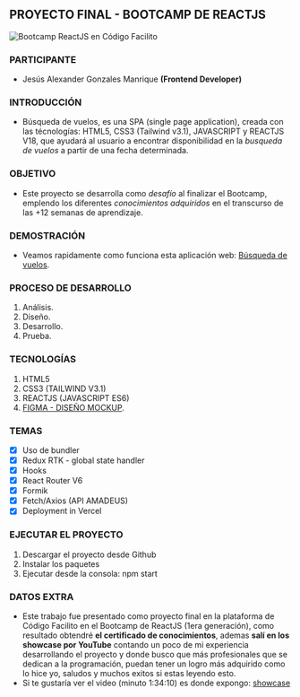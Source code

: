 ## PROYECTO FINAL - BOOTCAMP DE REACTJS

<img src="https://raw.githubusercontent.com/gmanriqe/frontend-bootcamp-reactjs/master/src/assets/images/readme/banner_readme.png" alt="Bootcamp ReactJS en Código Facilito" />

### PARTICIPANTE

- Jesús Alexander Gonzales Manrique **(Frontend Developer)**

### INTRODUCCIÓN

- Búsqueda de vuelos, es una SPA (single page application), creada con las técnologías: HTML5, CSS3 (Tailwind v3.1), JAVASCRIPT y REACTJS V18, que ayudará al usuario a encontrar disponibilidad en la *busqueda de vuelos* a partir de una fecha determinada.

### OBJETIVO

- Este proyecto se desarrolla como *desafío* al finalizar el Bootcamp, emplendo los diferentes *conocimientos adquiridos* en el transcurso de las +12 semanas de aprendizaje.

### DEMOSTRACIÓN

- Veamos rapidamente como funciona esta aplicación web: [Búsqueda de vuelos](https://bootcamp-flight-offers-search.vercel.app/).

### PROCESO DE DESARROLLO

1. Análisis.
2. Diseño.
3. Desarrollo.
4. Prueba.

### TECNOLOGÍAS

1. HTML5
2. CSS3 (TAILWIND V3.1)
3. REACTJS (JAVASCRIPT ES6)
4. [FIGMA - DISEÑO MOCKUP](https://www.figma.com/proto/Uhrn8A1aEJ6cMTy1l9mPfc/Bootcamp-ReactJS---Amadeus?node-id=42%3A600&scaling=min-zoom&page-id=0%3A1&starting-point-node-id=42%3A600).

### TEMAS

- [x] Uso de bundler
- [x] Redux RTK - global state handler
- [x] Hooks
- [x] React Router V6
- [x] Formik
- [x] Fetch/Axios (API AMADEUS)
- [x] Deployment in Vercel

### EJECUTAR EL PROYECTO

1. Descargar el proyecto desde Github
2. Instalar los paquetes
3. Ejecutar desde la consola: npm start

### DATOS EXTRA

- Este trabajo fue presentado como proyecto final en la plataforma de Código Facilito en el Bootcamp de ReactJS (1era generación), como resultado obtendré **el certificado de conocimientos**, ademas **salí en los showcase por YouTube** contando un poco de mi experiencia desarrollando el proyecto y donde busco que más profesionales que se dedican a la programación, puedan tener un logro más adquirido como lo hice yo, saludos y muchos exitos si estas leyendo esto.
- Si te gustaría ver el video (minuto 1:34:10) es donde expongo: [showcase](https://www.youtube.com/watch?v=-V706CLDuTA)
